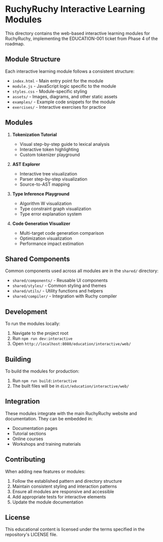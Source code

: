 # RuchyRuchy Interactive Learning Modules

This directory contains the web-based interactive learning modules for RuchyRuchy, implementing the EDUCATION-001 ticket from Phase 4 of the roadmap.

## Module Structure

Each interactive learning module follows a consistent structure:

- `index.html` - Main entry point for the module
- `module.js` - JavaScript logic specific to the module
- `styles.css` - Module-specific styling
- `assets/` - Images, diagrams, and other static assets
- `examples/` - Example code snippets for the module
- `exercises/` - Interactive exercises for practice

## Modules

1. **Tokenization Tutorial**
   - Visual step-by-step guide to lexical analysis
   - Interactive token highlighting
   - Custom tokenizer playground

2. **AST Explorer**
   - Interactive tree visualization
   - Parser step-by-step visualization
   - Source-to-AST mapping

3. **Type Inference Playground**
   - Algorithm W visualization
   - Type constraint graph visualization
   - Type error explanation system

4. **Code Generation Visualizer**
   - Multi-target code generation comparison
   - Optimization visualization
   - Performance impact estimation

## Shared Components

Common components used across all modules are in the `shared/` directory:

- `shared/components/` - Reusable UI components
- `shared/styles/` - Common styling and themes
- `shared/utils/` - Utility functions and helpers
- `shared/compiler/` - Integration with Ruchy compiler

## Development

To run the modules locally:

1. Navigate to the project root
2. Run `npm run dev:interactive`
3. Open `http://localhost:8080/education/interactive/web/`

## Building

To build the modules for production:

1. Run `npm run build:interactive`
2. The built files will be in `dist/education/interactive/web/`

## Integration

These modules integrate with the main RuchyRuchy website and documentation. They can be embedded in:

- Documentation pages
- Tutorial sections
- Online courses
- Workshops and training materials

## Contributing

When adding new features or modules:

1. Follow the established pattern and directory structure
2. Maintain consistent styling and interaction patterns
3. Ensure all modules are responsive and accessible
4. Add appropriate tests for interactive elements
5. Update the module documentation

## License

This educational content is licensed under the terms specified in the repository's LICENSE file.